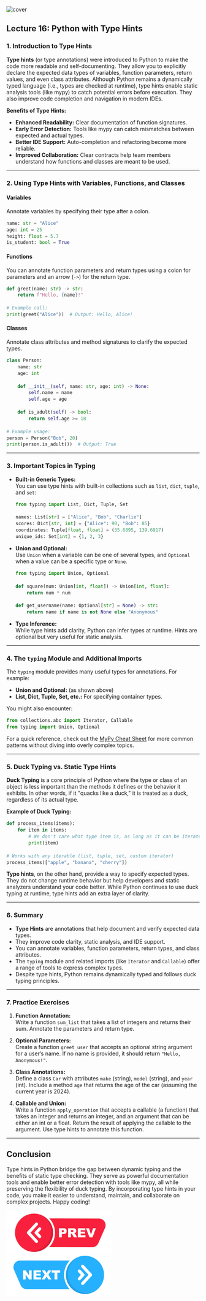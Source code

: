 ![cover](https://www.askpython.com/wp-content/uploads/2021/03/Duck-Typing-in-Python.png)

## Lecture 16: Python with Type Hints

### 1. Introduction to Type Hints

**Type hints** (or type annotations) were introduced to Python to make the code more readable and self-documenting. They allow you to explicitly declare the expected data types of variables, function parameters, return values, and even class attributes. Although Python remains a dynamically typed language (i.e., types are checked at runtime), type hints enable static analysis tools (like mypy) to catch potential errors before execution. They also improve code completion and navigation in modern IDEs.

**Benefits of Type Hints:**
- **Enhanced Readability:** Clear documentation of function signatures.
- **Early Error Detection:** Tools like mypy can catch mismatches between expected and actual types.
- **Better IDE Support:** Auto-completion and refactoring become more reliable.
- **Improved Collaboration:** Clear contracts help team members understand how functions and classes are meant to be used.

---

### 2. Using Type Hints with Variables, Functions, and Classes

#### **Variables**
Annotate variables by specifying their type after a colon.

```python
name: str = "Alice"
age: int = 25
height: float = 5.7
is_student: bool = True
```

#### **Functions**
You can annotate function parameters and return types using a colon for parameters and an arrow (`->`) for the return type.

```python
def greet(name: str) -> str:
    return f"Hello, {name}!"

# Example call:
print(greet("Alice"))  # Output: Hello, Alice!
```

#### **Classes**
Annotate class attributes and method signatures to clarify the expected types.

```python
class Person:
    name: str
    age: int

    def __init__(self, name: str, age: int) -> None:
        self.name = name
        self.age = age

    def is_adult(self) -> bool:
        return self.age >= 18

# Example usage:
person = Person("Bob", 20)
print(person.is_adult())  # Output: True
```

---

### 3. Important Topics in Typing

- **Built-in Generic Types:**  
  You can use type hints with built-in collections such as `list`, `dict`, `tuple`, and `set`:
  ```python
  from typing import List, Dict, Tuple, Set

  names: List[str] = ["Alice", "Bob", "Charlie"]
  scores: Dict[str, int] = {"Alice": 90, "Bob": 85}
  coordinates: Tuple[float, float] = (35.6895, 139.6917)
  unique_ids: Set[int] = {1, 2, 3}
  ```
- **Union and Optional:**  
  Use `Union` when a variable can be one of several types, and `Optional` when a value can be a specific type or `None`.
  ```python
  from typing import Union, Optional

  def square(num: Union[int, float]) -> Union[int, float]:
      return num * num

  def get_username(name: Optional[str] = None) -> str:
      return name if name is not None else "Anonymous"
  ```

- **Type Inference:**  
  While type hints add clarity, Python can infer types at runtime. Hints are optional but very useful for static analysis.

---

### 4. The `typing` Module and Additional Imports

The `typing` module provides many useful types for annotations. For example:

- **Union and Optional:** (as shown above)
- **List, Dict, Tuple, Set, etc.:** For specifying container types.

You might also encounter:
```python
from collections.abc import Iterator, Callable
from typing import Union, Optional
```

For a quick reference, check out the [MyPy Cheat Sheet](https://mypy.readthedocs.io/en/stable/cheat_sheet_py3.html) for more common patterns without diving into overly complex topics.

---

### 5. Duck Typing vs. Static Type Hints

**Duck Typing** is a core principle of Python where the type or class of an object is less important than the methods it defines or the behavior it exhibits. In other words, if it "quacks like a duck," it is treated as a duck, regardless of its actual type.

**Example of Duck Typing:**
```python
def process_items(items):
    for item in items:
        # We don't care what type item is, as long as it can be iterated over
        print(item)

# Works with any iterable (list, tuple, set, custom iterator)
process_items(["apple", "banana", "cherry"])
```

**Type hints**, on the other hand, provide a way to specify expected types. They do not change runtime behavior but help developers and static analyzers understand your code better. While Python continues to use duck typing at runtime, type hints add an extra layer of clarity.

---

### 6. Summary

- **Type Hints** are annotations that help document and verify expected data types.
- They improve code clarity, static analysis, and IDE support.
- You can annotate variables, function parameters, return types, and class attributes.
- The `typing` module and related imports (like `Iterator` and `Callable`) offer a range of tools to express complex types.
- Despite type hints, Python remains dynamically typed and follows duck typing principles.

---

### 7. Practice Exercises

1. **Function Annotation:**  
   Write a function `sum_list` that takes a list of integers and returns their sum. Annotate the parameters and return type.

2. **Optional Parameters:**  
   Create a function `greet_user` that accepts an optional string argument for a user’s name. If no name is provided, it should return `"Hello, Anonymous!"`.

3. **Class Annotations:**  
   Define a class `Car` with attributes `make` (string), `model` (string), and `year` (int). Include a method `age` that returns the age of the car (assuming the current year is 2024).

4. **Callable and Union:**  
   Write a function `apply_operation` that accepts a callable (a function) that takes an integer and returns an integer, and an argument that can be either an int or a float. Return the result of applying the callable to the argument. Use type hints to annotate this function.

---

## **Conclusion**

Type hints in Python bridge the gap between dynamic typing and the benefits of static type checking. They serve as powerful documentation tools and enable better error detection with tools like mypy, all while preserving the flexibility of duck typing. By incorporating type hints in your code, you make it easier to understand, maintain, and collaborate on complex projects. Happy coding!

[![Prev Lecture](../../Previous.png)](https://github.com/wasiqs-classics/Python-Lectures-Github/tree/master/Module%202%20-%20Intermediate%20Topics/015%20File%20Handling)       [![Next Lecture](../../Next.png)](https://github.com/wasiqs-classics/Python-Lectures-Github/tree/master/Module%203%20-%20Advance%20Topics)
